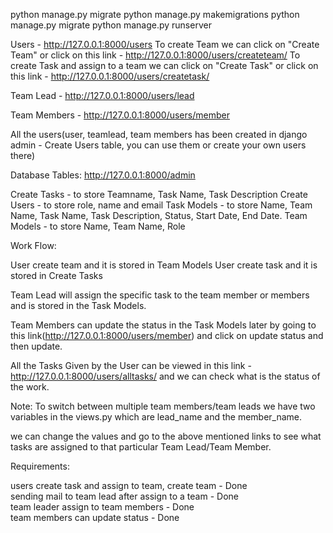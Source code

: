 python manage.py migrate
python manage.py makemigrations
python manage.py migrate
python manage.py runserver


Users - http://127.0.0.1:8000/users
    To create Team we can click on "Create Team" or click on this link - http://127.0.0.1:8000/users/createteam/
    To create Task and assign to a team we can click on "Create Task" or click on this link - http://127.0.0.1:8000/users/createtask/



Team Lead - http://127.0.0.1:8000/users/lead

Team Members - http://127.0.0.1:8000/users/member

All the users(user, teamlead, team members has been created in django admin - Create Users table, you can use them or create your own users there)




Database Tables: http://127.0.0.1:8000/admin

Create Tasks - to store Teamname, Task Name, Task Description
Create Users - to store role, name and email
Task Models - to store Name, Team Name, Task Name, Task Description, Status, Start Date, End Date.
Team Models - to store Name, Team Name, Role



Work Flow: 

User create team and it is stored in Team Models
User create task and it is stored in Create Tasks

Team Lead will assign the specific task to the team member or members and is stored in the Task Models.

Team Members can update the status in the Task Models later by going to this link(http://127.0.0.1:8000/users/member) and click on update status and then update.


All the Tasks Given by the User can be viewed in this link - http://127.0.0.1:8000/users/alltasks/ and we can check what is the status of the work.


Note:
To switch between multiple team members/team leads 
we have two variables in the views.py which are lead_name and the member_name.

we can change the values and go to the above mentioned links to see what tasks are assigned to that particular Team Lead/Team Member.


Requirements:

users create task and assign to team, create team - Done <br>
sending mail to team lead after assign to a team - Done <br>
team leader assign to team members - Done <br>
team members can update status - Done<br>
